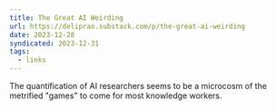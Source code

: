 ```yaml
---
title: The Great AI Weirding
url: https://deliprao.substack.com/p/the-great-ai-weirding
date: 2023-12-28
syndicated: 2023-12-31
tags:
  - links
---
```


The quantification of AI researchers seems to be a microcosm of the metrified "games" to come for most knowledge workers.

